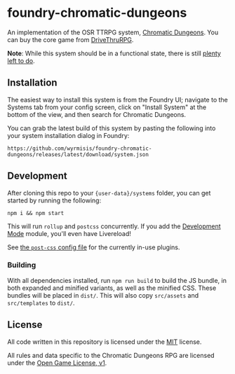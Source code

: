 # foundry-chromatic-dungeons

An implementation of the OSR TTRPG system, [Chromatic Dungeons](https://izegrimcreations.com/gaming-related). You can buy the core game from [DriveThruRPG](https://www.drivethrurpg.com/product/352086/Chromatic-Dungeons-RPG).

**Note**: While this system should be in a functional state, there is still [plenty left to do](docs/todo.md). 

## Installation
The easiest way to install this system is from the Foundry UI; navigate to the Systems tab from your config screen, click on "Install System" at the bottom of the view, and then search for Chromatic Dungeons.

You can grab the latest build of this system by pasting the following into your system installation dialog in Foundry:

```
https://github.com/wyrmisis/foundry-chromatic-dungeons/releases/latest/download/system.json
```

## Development

After cloning this repo to your `{user-data}/systems` folder, you can get started by running the following:

```
npm i && npm start
```

This will run `rollup` and `postcss` concurrently. If you add the [Development Mode](https://github.com/League-of-Foundry-Developers/foundryvtt-devMode) module, you'll even have Livereload!

See [the `post-css` config file](./postcss.config.js) for the currently in-use plugins. 


### Building

With all dependencies installed, run `npm run build` to build the JS bundle, in both expanded and minified variants, as well as the minified CSS. These bundles will be placed in `dist/`. This will also copy `src/assets` and `src/templates` to `dist/`.

## License
All code written in this repository is licensed under the [MIT](https://choosealicense.com/licenses/mit/) license.

All rules and data specific to the Chromatic Dungeons RPG are licensed under the [Open Game License, v1](packs/LICENSE).
